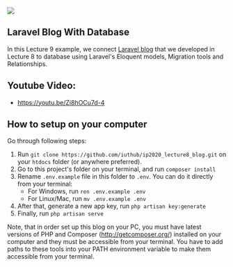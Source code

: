 <img src="https://i.imgur.com/ZQ0vByD.png">

## Laravel Blog With Database

In this Lecture 9 example, we connect [Laravel blog](https://github.com/iuthub/iuthub-ip2020_lecture8_blog) that we developed in Lecture 8 to database using Laravel's Eloquent models, Migration tools and Relationships.

## Youtube Video:

- https://youtu.be/Zi8hOCu7d-4


## How to setup on your computer

Go through following steps:

1) Run `git clone https://github.com/iuthub/ip2020_lecture8_blog.git` on your `htdocs` folder (or anywhere preferred).
2) Go to this project's folder on your terminal, and run `composer install`
3) Rename `.env.example` file in this folder to `.env`. You can do it directly from your terminal:
	- For Windows, run `ren .env.example .env`
	- For Linux/Mac, run `mv .env.example .env`
4) After that, generate a new app key, run `php artisan key:generate`
5) Finally, run `php artisan serve`

Note, that in order set up this blog on your PC, you must have latest versions of PHP and Composer (http://getcomposer.org/) installed on your computer and they must be accessible from your terminal. You have to add paths to these tools into your PATH environment variable to make them accessible from your terminal.